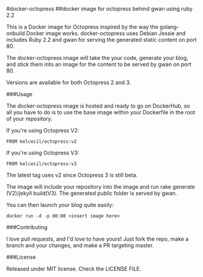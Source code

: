 #docker-octopress
##docker image for octopress behind gwan using ruby 2.2

This is a Docker image for Octopress inspired by the way the golang-onbuild Docker image works. docker-octopress uses Debian Jessie and includes Ruby 2.2 and gwan for serving the generated static content on port 80.

The docker-octopress image will take the your code, generate your blog, and stick them into an image for the content to be served by gwan on port 80.

Versions are available for both Octopress 2 and 3.

###Usage

The docker-octopress image is hosted and ready to go on DockerHub, so all you have to do is to use the base image within your Dockerfile in the root of your repository.

If you're using Octopress V2:
```
FROM kelcecil/octopress:v2
```

If you're using Octopress V3:
```
FROM kelcecil/octopress:v3
```

The latest tag uses v2 since Octopress 3 is still beta.

The image will include your repository into the image and run rake generate (V2)/jekyll build(V3). The generated public folder is served by gwan.

You can then launch your blog quite easily:

```
docker run -d -p 80:80 <insert image here>
```

###Contributing

I love pull requests, and I'd love to have yours! Just fork the repo, make a branch and your changes, and make a PR targeting master.

###License

Released under MIT license. Check the LICENSE FILE.
